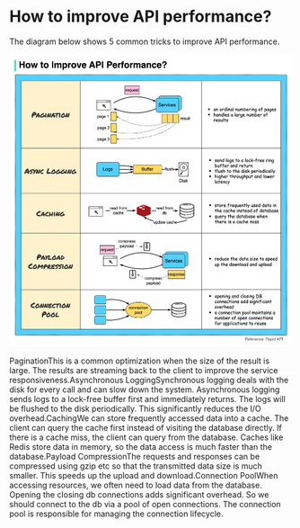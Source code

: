 # How to improve API performance?

The diagram below shows 5 common tricks to improve API performance.<p>
  <img src="../images/api-performance.jpg">
</p>
PaginationThis is a common optimization when the size of the result is large. The results are streaming back to the client to improve the service responsiveness.Asynchronous LoggingSynchronous logging deals with the disk for every call and can slow down the system. Asynchronous logging sends logs to a lock-free buffer first and immediately returns. The logs will be flushed to the disk periodically. This significantly reduces the I/O overhead.CachingWe can store frequently accessed data into a cache. The client can query the cache first instead of visiting the database directly. If there is a cache miss, the client can query from the database. Caches like Redis store data in memory, so the data access is much faster than the database.Payload CompressionThe requests and responses can be compressed using gzip etc so that the transmitted data size is much smaller. This speeds up the upload and download.Connection PoolWhen accessing resources, we often need to load data from the database. Opening the closing db connections adds significant overhead. So we should connect to the db via a pool of open connections. The connection pool is responsible for managing the connection lifecycle.